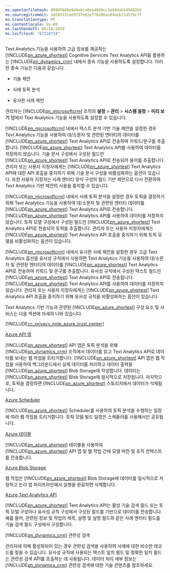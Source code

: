 ```yaml
---
ms.openlocfilehash: 80997689e9d4ebca8eb4809cc3e94dab549482b5
ms.sourcegitcommit: ad203331ee9737e82ef70206ac04eeb72a5f9c7f
ms.translationtype: MT
ms.contentlocale: ko-KR
ms.lasthandoff: 06/18/2019
ms.locfileid: "67224724"
---
```

Text Analytics 기능을 사용하여 고급 정보를 제공하는 [!INCLUDE[pn_azure_shortest](pn-azure-shortest.md)] Cognitive Services Text Analytics API를 활용하는 [!INCLUDE[pn_dynamics_crm](pn-dynamics-crm.md)] 내에서 종속 기능을 사용하도록 설정합니다. 이러한 종속 기능은 다음과 같습니다.  
  
-   기술 제안  
  
-   사례 토픽 분석  
  
-   유사한 사례 제안  
  
 관리자는 [!INCLUDE[pn_microsoftcrm](pn-microsoftcrm.md)] 조직의 **설정** > **관리** > **시스템 설정** > **미리 보기** 탭에서 Text Analytics 기능을 사용하도록 설정할 수 있습니다.  
  
 [!INCLUDE[pn_microsoftcrm](pn-microsoftcrm.md)] 내에서 텍스트 분석 기반 기술 제안을 설정한 경우 Text Analytics 기능을 사용하여 대/소문자 및 관련된 엔터티의 데이터를 [!INCLUDE[pn_azure_shortest](pn-azure-shortest.md)] Text Analytics API로 전송하여 키워드/문구를 추출합니다. [!INCLUDE[pn_azure_shortest](pn-azure-shortest.md)] Text Analytics API를 사용하여 데이터를 저장하지 않습니다. 기술 문서 구성에서 구성된 필드만 [!INCLUDE[pn_azure_shortest](pn-azure-shortest.md)] Text Analytics API로 전송되어 용어를 추출합니다. 관리자 또는 사용자 지정자에게는 [!INCLUDE[pn_azure_shortest](pn-azure-shortest.md)] Text Analytics API에 대한 API 호출을 중지하기 위해 기술 문서 구성을 비활성화하는 옵션이 있습니다. 또한 사용자 지정자는 사례 엔터티 양식 구성의 필드 기반 제안으로 다시 전환하여 Text Analytics 기반 제안의 사용을 중지할 수 있습니다.  
  
 [!INCLUDE[pn_microsoftcrm](pn-microsoftcrm.md)] 내에서 사례 토픽 분석을 설정한 경우 토픽을 결정하기 위해 Text Analytics 기능을 사용하여 대/소문자 및 관련된 엔터티 데이터를 [!INCLUDE[pn_azure_shortest](pn-azure-shortest.md)] Text Analytics API로 전송합니다. [!INCLUDE[pn_azure_shortest](pn-azure-shortest.md)] Text Analytics API를 사용하여 데이터를 저장하지 않습니다. 토픽 모델 구성에서 구성된 필드만 [!INCLUDE[pn_azure_shortest](pn-azure-shortest.md)] Text Analytics API로 전송되어 토픽을 추출합니다. 관리자 또는 사용자 지정자에게는 [!INCLUDE[pn_azure_shortest](pn-azure-shortest.md)] Text Analytics API 호출을 중지하기 위해 토픽 모델을 비활성화하는 옵션이 있습니다.  
  
 [!INCLUDE[pn_microsoftcrm](pn-microsoftcrm.md)] 내에서 유사한 사례 제안을 설정한 경우 고급 Text Analytics 옵션을 유사성 규칙에서 사용하면 Text Analytics 기능을 사용하여 대/소문자 및 관련된 엔터티의 데이터를 [!INCLUDE[pn_azure_shortest](pn-azure-shortest.md)] Text Analytics API로 전송하여 키워드 및 문구를 추출합니다. 유사성 규칙에서 구성된 텍스트 필드만 [!INCLUDE[pn_azure_shortest](pn-azure-shortest.md)] Text Analytics API로 전송됩니다. [!INCLUDE[pn_azure_shortest](pn-azure-shortest.md)] Text Analytics API를 사용하여 데이터를 저장하지 않습니다. 관리자 또는 사용자 지정자에게는 [!INCLUDE[pn_azure_shortest](pn-azure-shortest.md)] Text Analytics API 호출을 중지하기 위해 유사성 규칙을 비활성화하는 옵션이 있습니다.  
  
 Text Analytics 기반 기능과 관련된 [!INCLUDE[pn_azure_shortest](pn-azure-shortest.md)] 구성 요소 및 서비스는 다음 섹션에 자세히 나와 있습니다.  
  
 [!INCLUDE[cc_privacy_note_azure_trust_center](cc-privacy-note-azure-trust-center.md)]  
  
 [Azure API 앱](https://azure.microsoft.com/services/app-service/api/)  
  
 [!INCLUDE[pn_azure_shortest](pn-azure-shortest.md)] API 앱은 토픽 분석을 위해 [!INCLUDE[pn_dynamics_crm](pn-dynamics-crm.md)] 조직에서 데이터를 읽고 Text Analytics API로 데이터를 보내는 웹 작업을 트리거합니다. [!INCLUDE[pn_azure_shortest](pn-azure-shortest.md)] API 앱은 웹 작업을 사용하여 백그라운드에서 실제 데이터를 처리하고 데이터 출력을 [!INCLUDE[pn_azure_shortest](pn-azure-shortest.md)] Blob Storage에 작성합니다. 데이터는 [!INCLUDE[pn_azure_shortest](pn-azure-shortest.md)] Blob Storage에 일시적으로 저장됩니다. 마지막으로, 토픽을 결정하면 [!INCLUDE[pn_azure_shortest](pn-azure-shortest.md)] 스토리지에서 데이터가 삭제됩니다.  
  
 [Azure Scheduler](https://azure.microsoft.com/services/storage/)  
  
 [!INCLUDE[pn_azure_shortest](pn-azure-shortest.md)] Scheduler를 사용하여 토픽 분석을 수행하는 일정에 따라 웹 작업을 트리거합니다. 토픽 모델 빌드 일정은 스케쥴러를 사용해서만 공유됩니다.  
  
 [Azure 테이블](https://azure.microsoft.com/services/storage/)  
  
 [!INCLUDE[pn_azure_shortest](pn-azure-shortest.md)] 테이블을 사용하여 [!INCLUDE[pn_azure_shortest](pn-azure-shortest.md)] API 앱 및 웹 작업 간에 모델 버전 및 조직 컨텍스트를 전송합니다.  
  
 [Azure Blob Storage](https://azure.microsoft.com/services/storage/)  
  
 웹 작업은 [!INCLUDE[pn_azure_shortest](pn-azure-shortest.md)] Blob Storage에 데이터를 일시적으로 저장하고 논리 앱 파이프라인에서 실행을 완료하면 삭제합니다.  
  
 [Azure Text Analytics API](https://www.microsoft.com/cognitive-services/en-us/text-analytics-api)  
  
 [!INCLUDE[pn_azure_shortest](pn-azure-shortest.md)] Text Analytics API는 활성 기술 검색 필드 또는 토픽 모델 구성이나 유사성 규칙 구성에서 구성된 필드를 기반으로 데이터를 전송합니다. 예를 들어, 관련된 정보 및 작업의 제목, 설명 및 설명 필드와 같은 사례 엔터티 필드를 기술 검색 필드 구성에서 구성합니다.  
  
 [!INCLUDE[pn_dynamics_crm](pn-dynamics-crm.md)] 관련성 검색  
  
 관리자에 의해 활성화되어 있는 경우 관련성 검색을 사용하여 사례에 대한 비슷한 레코드를 찾을 수 있습니다. 유사성 규칙에 사용되는 텍스트 일치 필드 및 정확한 일치 필드는 관련성 검색 API를 호출하는 데 사용됩니다. 데이터 처리 세부 정보는 [!INCLUDE[pn_dynamics_crm](pn-dynamics-crm.md)] 관련성 검색에 대한 기술 콘텐츠를 참조하세요.